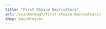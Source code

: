 ```yaml
---
title: "First Choice Haircutters"
url: /scarborough/first-choice-haircutters/
shop: hairdresser
---
```

